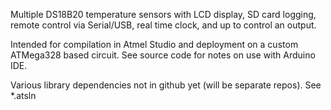 Multiple DS18B20 temperature sensors with LCD display, SD card logging, remote control via Serial/USB, real time clock, and up to control an output.

Intended for compilation in Atmel Studio and deployment on a custom ATMega328 based circuit. See source code for notes on use with Arduino IDE.

Various library dependencies not in github yet (will be separate repos). See *.atsln


